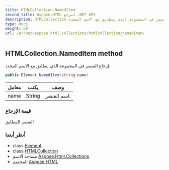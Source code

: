 ```yaml
---
title: HTMLCollection.NamedItem
second_title: Aspose.HTML لمرجع .NET API
description: HTMLCollection طريقة. إرجاع العنصر في المجموعة الذي يتطابق مع الاسم المحدد.
type: docs
weight: 50
url: /ar/net/aspose.html.collections/htmlcollection/nameditem/
---
```

## HTMLCollection.NamedItem method

إرجاع العنصر في المجموعة الذي يتطابق مع الاسم المحدد.

```csharp
public Element NamedItem(string name)
```

| معامل | يكتب | وصف |
| --- | --- | --- |
| name | String | اسم العنصر. |

### قيمة الإرجاع

العنصر المطابق

### أنظر أيضا

* class [Element](../../../aspose.html.dom/element/)
* class [HTMLCollection](../)
* مساحة الاسم [Aspose.Html.Collections](../../htmlcollection/)
* المجسم [Aspose.HTML](../../../)


